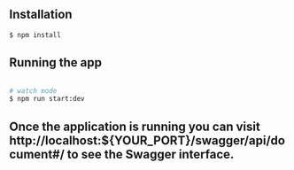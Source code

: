 ## Installation

```bash
$ npm install
```

## Running the app

```bash

# watch mode
$ npm run start:dev
```

## Once the application is running you can visit http://localhost:${YOUR_PORT}/swagger/api/document#/ to see the Swagger interface.

